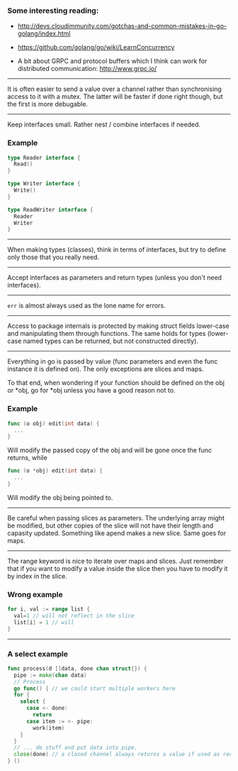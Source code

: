 ### Some interesting reading:
 * http://devs.cloudimmunity.com/gotchas-and-common-mistakes-in-go-golang/index.html
 * https://github.com/golang/go/wiki/LearnConcurrency

 * A bit about GRPC and protocol buffers which I think can work for
  distributed communication: http://www.grpc.io/

---

It is often easier to send a value over a channel rather than
synchronising access to it with a mutex. The latter will be faster if
done right though, but the first is more debugable.

---
Keep interfaces small. Rather nest / combine interfaces if needed.

### Example
```go
type Reader interface {
  Read()
}

type Writer interface {
  Write()
}

type ReadWriter interface {
  Reader
  Writer
}
```

---

When making types (classes), think in terms of interfaces, but try to
define only those that you really need.

---

Accept interfaces as parameters and return types (unless you don't
need interfaces).

---

`err` is almost always used as the lone name for errors.

---

Access to package internals is protected by making struct fields
lower-case and manipulating them through functions. The same holds for
types (lower-case named types can be returned, but not constructed
directly).

---

Everything in go is passed by value (func parameters and even the func
instance it is defined on). The only exceptions are slices and maps.

To that end, when wondering if your function should be defined on the
obj or *obj, go for *obj unless you have a good reason not to.

### Example
```go
func (o obj) edit(int data) {
  ...
}
```
Will modify the passed copy of the obj and will be gone once the func
returns, while
```go
func (o *obj) edit(int data) {
  ...
}
```
Will modify the obj being pointed to.

---

Be careful when passing slices as parameters. The underlying array
might be modified, but other copies of the slice will not have their
length and capasity updated. Something like apend makes a new slice.
Same goes for maps.

---

The range keyword is nice to iterate over maps and slices. Just
remember that if you want to modify a value inside the slice then you
have to modify it by index in the slice.

### Wrong example
```go
for i, val := range list {
  val=1 // will not reflect in the slice
  list[i] = 1 // will
}
```

---

### A select example
```go
func process(d []data, done chan struct{}) {
  pipe := make(chan data)
  // Process
  go func() { // we could start multiple workers here
  for {
    select {
      case <- done:
        return
      case item := <- pipe:
        work(item)
    }
  }
  // ... do stuff and put data into pipe.
  close(done) // a closed channel always returns a value if used as receiver
} ()
```



